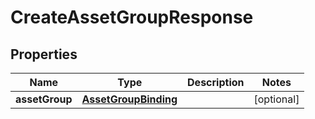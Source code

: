 

# CreateAssetGroupResponse


## Properties

| Name | Type | Description | Notes |
|------------ | ------------- | ------------- | -------------|
|**assetGroup** | [**AssetGroupBinding**](AssetGroupBinding.md) |  |  [optional] |



